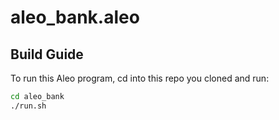 # aleo_bank.aleo

## Build Guide

To run this Aleo program, cd into this repo you cloned and run:
```bash
cd aleo_bank
./run.sh
```
